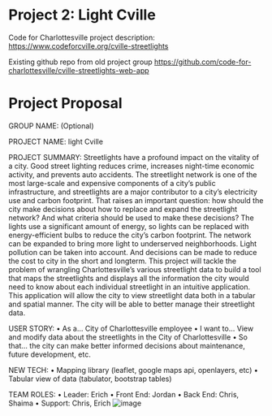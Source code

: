 # Project 2: Light Cville

Code for Charlottesville project description:
https://www.codeforcville.org/cville-streetlights

Existing github repo from old project group
https://github.com/code-for-charlottesville/cville-streetlights-web-app


# Project Proposal

GROUP NAME: (Optional) 


PROJECT NAME: light Cville


PROJECT SUMMARY: 
Streetlights have a profound impact on the vitality of a city. Good street lighting reduces crime, increases night-time economic activity, and prevents auto accidents. The streetlight network is one of the most large-scale and expensive components of a city’s public infrastructure, and streetlights are a major contributor to a city’s electricity use and carbon footprint.
That raises an important question: how should the city make decisions about how to replace and expand the streetlight network? And what criteria should be used to make these decisions? The lights use a significant amount of energy, so lights can be replaced with energy-efficient bulbs to reduce the city’s carbon footprint. The network can be expanded to bring more light to underserved neighborhoods. Light pollution can be taken into account. And decisions can be made to reduce the cost to city in the short and longterm.
This project will tackle the problem of wrangling Charlottesville’s various streetlight data to build a tool that maps the streetlights and displays all the information the city would need to know about each individual streetlight in an intuitive application. This application will allow the city to view streetlight data both in a tabular and spatial manner. The city will be able to better manage their streetlight data.

USER STORY: 
•	As a… City of Charlottesville employee
•	I want to… View and modify data about the streetlights in the City of Charlottesville
•	So that… the city can make better informed decisions about maintenance, future development, etc.

NEW TECH:
•	Mapping library (leaflet, google maps api, openlayers, etc)
•	Tabular view of data (tabulator, bootstrap tables)

 
TEAM ROLES:
•	Leader: Erich 
•	Front End: Jordan
•	Back End: Chris, Shaima
•	Support: Chris, Erich
![image](https://user-images.githubusercontent.com/36010345/119588127-251be680-bd9e-11eb-914e-6694b88b832b.png)

